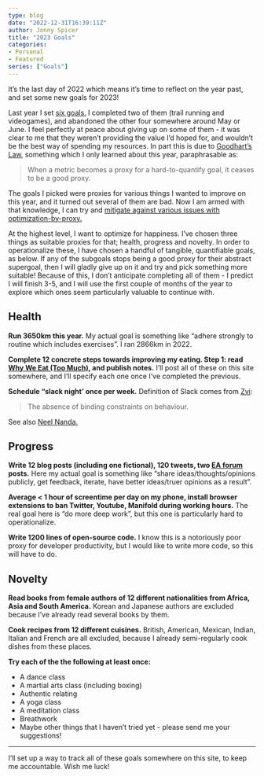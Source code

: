 ```yaml
---
type: blog
date: "2022-12-31T16:39:11Z"
author: Jonny Spicer
title: "2023 Goals"
categories:
- Personal
- Featured
series: ["Goals"]
---
```

It’s the last day of 2022 which means it’s time to reflect on the year past, and set some new goals for 2023! 

Last year I set [six goals.](https://www.notion.so/Blog-adb21ece077c49398dcdb92da2e0b709) I completed two of them (trail running and videogames), and abandoned the other four somewhere around May or June. I feel perfectly at peace about giving up on some of them - it was clear to me that they weren’t providing the value I’d hoped for, and wouldn’t be the best way of spending my resources. In part this is due to [Goodhart’s Law](https://en.wikipedia.org//wiki/Goodhart's_law), something which I only learned about this year, paraphrasable as:

> When a metric becomes a proxy for a hard-to-quantify goal, it ceases to be a good proxy.
> 

The goals I picked were proxies for various things I wanted to improve on this year, and it turned out several of them are bad. Now I am armed with that knowledge, I can try and [mitigate against various issues with optimization-by-proxy.](https://www.lesswrong.com/posts/HgiWHaxnAEtg3uEfM/beyond-optimization-by-proxy)

At the highest level, I want to optimize for happiness. I’ve chosen three things as suitable proxies for that; health, progress and novelty. In order to operationalize these, I have chosen a handful of tangible, quantifiable goals, as below. If any of the subgoals stops being a good proxy for their abstract supergoal, then I will gladly give up on it and try and pick something more suitable! Because of this, I don’t anticipate completing all of them - I predict I will finish 3-5, and I will use the first couple of months of the year to explore which ones seem particularly valuable to continue with.

## Health

**Run 3650km this year.** My actual goal is something like “adhere strongly to routine which includes exercises”. I ran 2866km in 2022.

**Complete 12 concrete steps towards improving my eating. Step 1: read [Why We Eat (Too Much)](https://www.whyweeattoomuch.co.uk/), and publish notes.** I’ll post all of these on this site somewhere, and I’ll specify each one once I’ve completed the previous.

**Schedule “slack night’ once per week.** Definition of Slack comes from [Zvi](https://thezvi.wordpress.com/2017/09/30/slack/):

> The absence of binding constraints on behaviour.
> 

See also [Neel Nanda.](https://www.neelnanda.io/blog/38-slack)

## Progress

**Write 12 blog posts (including one fictional), 120 tweets, two [EA forum](https://forum.effectivealtruism.org/) posts.** Here my actual goal is something like “share ideas/thoughts/opinions publicly, get feedback, iterate, have better ideas/truer opinions as a result”.

**Average < 1 hour of screentime per day on my phone, install browser extensions to ban Twitter, Youtube, Manifold during working hours.** The real goal here is “do more deep work”, but this one is particularly hard to operationalize.

**Write 1200 lines of open-source code.** I know this is a notoriously poor proxy for developer productivity, but I would like to write more code, so this will have to do. 

## Novelty

**Read books from female authors of 12 different nationalities from Africa, Asia and South America.** Korean and Japanese authors are excluded because I’ve already read several books by them.

**Cook recipes from 12 different cuisines.** British, American, Mexican, Indian, Italian and French are all excluded, because I already semi-regularly cook dishes from these places.

**Try each of the the following at least once:**

- A dance class
- A martial arts class (including boxing)
- Authentic relating
- A yoga class
- A meditation class
- Breathwork
- Maybe other things that I haven’t tried yet - please send me your suggestions!

---

I’ll set up a way to track all of these goals somewhere on this site, to keep me accountable. Wish me luck!